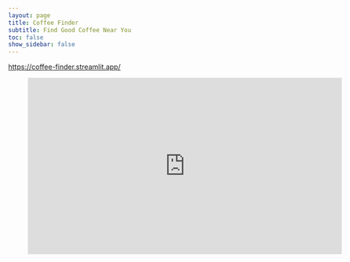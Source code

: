 ```yaml
---
layout: page
title: Coffee Finder
subtitle: Find Good Coffee Near You
toc: false
show_sidebar: false
---
```


https://coffee-finder.streamlit.app/

<!-- https://bulma.io/documentation/elements/image/#arbitrary-ratios-with-any-element -->

<figure class="image is-16by9">
  <iframe class="has-ratio" width="640" height="360" src="https://coffee-finder.streamlit.app/?embedded=true" scrolling="yes" border="0" frameborder="no" framespacing="0" allowfullscreen="true"></iframe>
</figure>